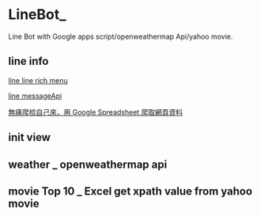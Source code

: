 # LineBot_
Line Bot with Google apps script/openweathermap Api/yahoo movie.

## line info 
[line line rich menu](https://manager.line.biz/)

[line messageApi](https://developers.line.biz/en/reference/messaging-api/)

[無痛爬梳自己來，用 Google Spreadsheet 爬取網頁資料](http://blog.infographics.tw/2016/11/google-spreadsheet-data-scraping/)


## init view







## weather _ openweathermap api









## movie Top 10 _ Excel get xpath value from yahoo movie
